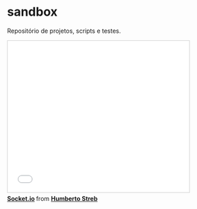 sandbox
=======
Repositório de projetos, scripts e testes.

<div>
<iframe src="//pt.slideshare.net/slideshow/embed_code/key/hGm6GyykEfoOP7" width="425" height="355" frameborder="0" marginwidth="0" marginheight="0" scrolling="no" style="border:1px solid #CCC; border-width:1px; margin-bottom:5px; max-width: 100%;" allowfullscreen> </iframe> <div style="margin-bottom:5px"> <strong> <a href="//pt.slideshare.net/HumbertoStreb/socketio-53597503" title="Socket.io" target="_blank">Socket.io</a> </strong> from <strong><a href="//www.slideshare.net/HumbertoStreb" target="_blank">Humberto Streb</a></strong> </div>
</div>
